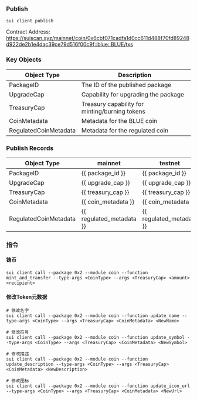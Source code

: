 ### Publish
```shell
sui client publish
```
Contract Address: https://suiscan.xyz/mainnet/coin/0x6cbf071cadfa1d0cc611d488f70fd89248d922de2b1e4dac39ce79d516f00c9f::blue::BLUE/txs
### Key Objects
| Object Type | Description |
|------------|-------------|
| PackageID | The ID of the published package |
| UpgradeCap | Capability for upgrading the package |
| TreasuryCap | Treasury capability for minting/burning tokens |
| CoinMetadata | Metadata for the BLUE coin |
| RegulatedCoinMetadata | Metadata for the regulated coin |


### Publish Records
| Object Type | mainnet | testnet | devnet |
|------------|-------------|-------------|-------------|
| PackageID | {{ package_id }} | {{ package_id }} | 0xe02cee9c8a49a8130573129e74d9b8057755e314520deae15e5104f3c48dd6d6 |
| UpgradeCap | {{ upgrade_cap }} | {{ upgrade_cap }} | 0x652afd737a0459c8ffa33ff4dceb9ebd62f7902dd510d087e3118c4e345ac43e |
| TreasuryCap | {{ treasury_cap }} | {{ treasury_cap }} | 0x1c2de92551dbea99d3fb9f3dd2498dab6aa9ea05228fc51023e0e6d37bfe1bbc |
| CoinMetadata | {{ coin_metadata }} | {{ coin_metadata }} | 0x49e339b6f20ee3ab08ddc7a094816df273f25fc400cf6a6e493ccba306197d0a |
| RegulatedCoinMetadata | {{ regulated_metadata }} | {{ regulated_metadata }} | 0x908377980ef30e46056f711d596ec180c5c0eb05442ac5f20e8124a14f1fea15 |

### 指令
#### 铸币
```shell
sui client call --package 0x2 --module coin --function mint_and_transfer --type-args <CoinType> --args <TreasuryCap> <amount> <recipient>
```

#### 修改Token元数据
```shell
# 修改名字
sui client call --package 0x2 --module coin --function update_name --type-args <CoinType> --args <TreasuryCap> <CoinMetadata> <NewName>

# 修改符号
sui client call --package 0x2 --module coin --function update_symbol --type-args <CoinType> --args <TreasuryCap> <CoinMetadata> <NewSymbol>

# 修改描述
sui client call --package 0x2 --module coin --function update_description --type-args <CoinType> --args <TreasuryCap> <CoinMetadata> <NewDescription>

# 修改图标
sui client call --package 0x2 --module coin --function update_icon_url --type-args <CoinType> --args <TreasuryCap> <CoinMetadata> <NewUrl>
```
